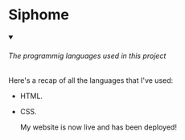 # Siphome

<details id=X open>
<summary><h6>The programmig languages used in this project</h6></summary>

Here's a recap of all the languages that I've used:

- HTML.
- CSS.

  My website is now live and has been deployed!

</details>
